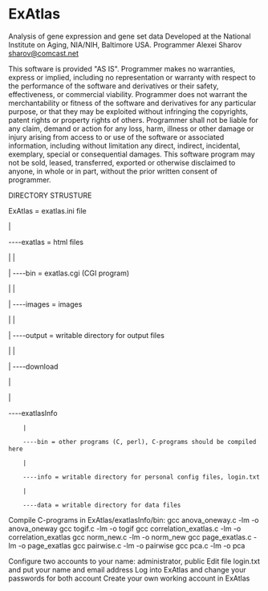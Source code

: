 # ExAtlas
Analysis of gene expression and gene set data
Developed at the National Institute on Aging, NIA/NIH, Baltimore USA.
Programmer Alexei Sharov sharov@comcast.net

This software is provided "AS IS".  Programmer makes no warranties, express or implied, including no representation or warranty with respect to
the performance of the software and derivatives or their safety, effectiveness, or commercial viability. Programmer does not warrant the
merchantability or fitness of the software and derivatives for any particular purpose, or that they may be exploited without infringing
the copyrights, patent rights or property rights of others. Programmer shall not be liable for any claim, demand or action for any loss, harm,
illness or other damage or injury arising from access to or use of the software or associated information, including without limitation any
direct, indirect, incidental, exemplary, special or consequential damages. This software program may not be sold, leased, transferred, exported
or otherwise disclaimed to anyone, in whole or in part, without the prior written consent of programmer.

DIRECTORY STRUSTURE

ExAtlas = exatlas.ini file

 |
 
 ----exatlas = html files
 
 |      |
 
 |      ----bin = exatlas.cgi (CGI program)
 
 |      |
 
 |      ----images = images
 
 |      |
 
 |      ----output = writable directory for output files
 
 |      |
 
 |      ----download
 
 |      
 
 |     
 
 ----exatlasInfo
 
        |
        
        ----bin = other programs (C, perl), C-programs should be compiled here
        
        |
        
        ----info = writable directory for personal config files, login.txt
        
        |
        
        ----data = writable directory for data files
        
        

Compile C-programs in ExAtlas/exatlasInfo/bin:
gcc anova_oneway.c -lm -o anova_oneway
gcc togif.c -lm -o togif
gcc correlation_exatlas.c -lm -o correlation_exatlas
gcc norm_new.c -lm -o norm_new
gcc page_exatlas.c -lm -o page_exatlas
gcc pairwise.c -lm -o pairwise
gcc pca.c -lm -o pca

Configure two accounts to your name: administrator, public
Edit file login.txt and put your name and email address
Log into ExAtlas and change your passwords for both account
Create your own working account in ExAtlas
